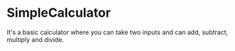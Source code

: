 # SimpleCalculator

It's a basic calculator where you can take two inputs and can add, subtract, multiply and divide.
